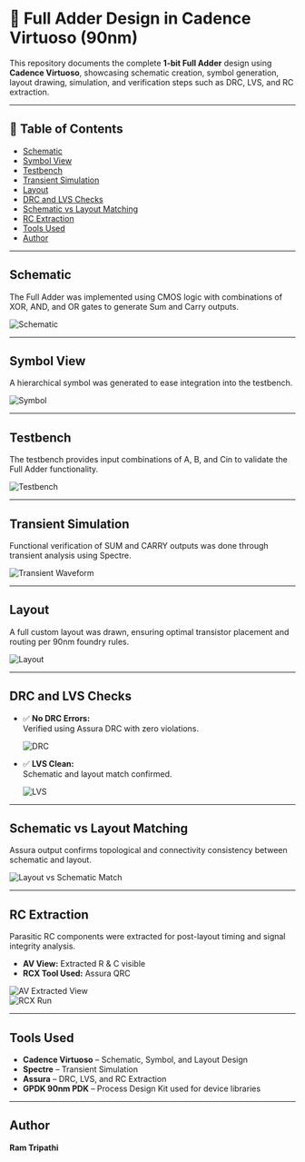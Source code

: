 
# 🔢 Full Adder Design in Cadence Virtuoso (90nm)

This repository documents the complete **1-bit Full Adder** design using **Cadence Virtuoso**, showcasing schematic creation, symbol generation, layout drawing, simulation, and verification steps such as DRC, LVS, and RC extraction.

---

## 📁 Table of Contents  
- [Schematic](#schematic)  
- [Symbol View](#symbol-view)  
- [Testbench](#testbench)  
- [Transient Simulation](#transient-simulation)  
- [Layout](#layout)  
- [DRC and LVS Checks](#drc-and-lvs-checks)  
- [Schematic vs Layout Matching](#schematic-vs-layout-matching)  
- [RC Extraction](#rc-extraction)  
- [Tools Used](#tools-used)  
- [Author](#author)

---

## Schematic  
The Full Adder was implemented using CMOS logic with combinations of XOR, AND, and OR gates to generate Sum and Carry outputs.

![Schematic](./Full_adder_schematic.png)

---

## Symbol View  
A hierarchical symbol was generated to ease integration into the testbench.

![Symbol](./Full_Adder_Symbol.png)

---

## Testbench  
The testbench provides input combinations of A, B, and Cin to validate the Full Adder functionality.

![Testbench](./Full_Adder_Tb.png)

---

## Transient Simulation  
Functional verification of SUM and CARRY outputs was done through transient analysis using Spectre.

![Transient Waveform](./Transient_Waveform_HA.png)

---

## Layout  
A full custom layout was drawn, ensuring optimal transistor placement and routing per 90nm foundry rules.

![Layout](./Full_adder_layout.png)

---

## DRC and LVS Checks

- ✅ **No DRC Errors:**  
  Verified using Assura DRC with zero violations.

  ![DRC](./NO_DRC_ERRORS_FA.png)

- ✅ **LVS Clean:**  
  Schematic and layout match confirmed.

  ![LVS](./LVS_Run.png)

---

## Schematic vs Layout Matching  
Assura output confirms topological and connectivity consistency between schematic and layout.

![Layout vs Schematic Match](./Layout_and_schematic_match.png)

---

## RC Extraction  
Parasitic RC components were extracted for post-layout timing and signal integrity analysis.

- **AV View:** Extracted R & C visible  
- **RCX Tool Used:** Assura QRC

![AV Extracted View](./AV_Extracted_view.png)  
![RCX Run](./RCX_run.png)

---

## Tools Used  
- **Cadence Virtuoso** – Schematic, Symbol, and Layout Design  
- **Spectre** – Transient Simulation  
- **Assura** – DRC, LVS, and RC Extraction  
- **GPDK 90nm PDK** – Process Design Kit used for device libraries

---

## Author  
**Ram Tripathi**  
